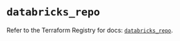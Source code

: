 # `databricks_repo`

Refer to the Terraform Registry for docs: [`databricks_repo`](https://registry.terraform.io/providers/databricks/databricks/1.71.0/docs/resources/repo).
